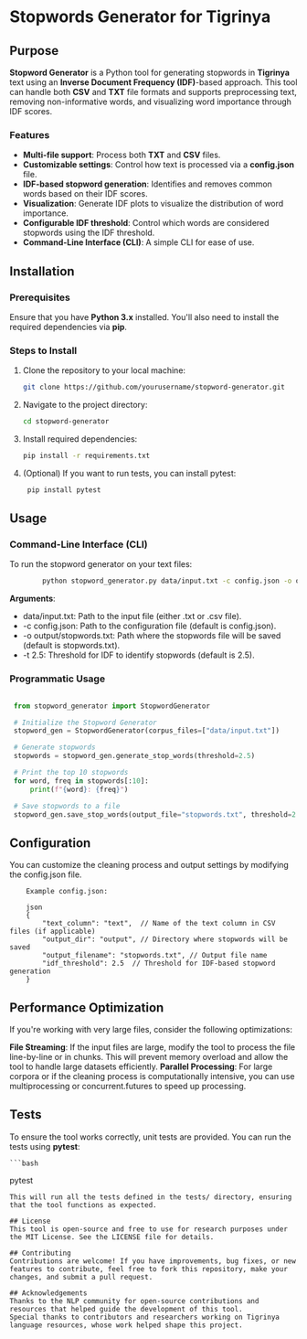# Stopwords Generator for Tigrinya

## Purpose

**Stopword Generator** is a Python tool for generating stopwords in **Tigrinya** text using an **Inverse Document Frequency (IDF)**-based approach. This tool can handle both **CSV** and **TXT** file formats and supports preprocessing text, removing non-informative words, and visualizing word importance through IDF scores.

### Features

- **Multi-file support**: Process both **TXT** and **CSV** files.
- **Customizable settings**: Control how text is processed via a **config.json** file.
- **IDF-based stopword generation**: Identifies and removes common words based on their IDF scores.
- **Visualization**: Generate IDF plots to visualize the distribution of word importance.
- **Configurable IDF threshold**: Control which words are considered stopwords using the IDF threshold.
- **Command-Line Interface (CLI)**: A simple CLI for ease of use.

## Installation

### Prerequisites

Ensure that you have **Python 3.x** installed. You'll also need to install the required dependencies via **pip**.

### Steps to Install

1. Clone the repository to your local machine:

   ```bash
   git clone https://github.com/yourusername/stopword-generator.git
   ```

2. Navigate to the project directory:

    ```bash
    cd stopword-generator 
    ```

3. Install required dependencies:

    ```bash
    pip install -r requirements.txt
    ```

4. (Optional) If you want to run tests, you can install pytest:

   ```bash
    pip install pytest
    ```

## Usage
### Command-Line Interface (CLI)

To run the stopword generator on your text files:

```bash
        python stopword_generator.py data/input.txt -c config.json -o output/stopwords.txt -t 2.5
 ```

**Arguments**:

- data/input.txt: Path to the input file (either .txt or .csv file).
- -c config.json: Path to the configuration file (default is config.json).
- -o output/stopwords.txt: Path where the stopwords file will be saved (default is stopwords.txt).
- -t 2.5: Threshold for IDF to identify stopwords (default is 2.5).

### Programmatic Usage
   ```python
 
    from stopword_generator import StopwordGenerator

    # Initialize the Stopword Generator
    stopword_gen = StopwordGenerator(corpus_files=["data/input.txt"])

    # Generate stopwords
    stopwords = stopword_gen.generate_stop_words(threshold=2.5)

    # Print the top 10 stopwords
    for word, freq in stopwords[:10]:
        print(f"{word}: {freq}")

    # Save stopwords to a file
    stopword_gen.save_stop_words(output_file="stopwords.txt", threshold=2.5)
```

## Configuration
You can customize the cleaning process and output settings by modifying the config.json file.
```
    Example config.json:

    json 
    {
        "text_column": "text",  // Name of the text column in CSV files (if applicable)
        "output_dir": "output", // Directory where stopwords will be saved
        "output_filename": "stopwords.txt", // Output file name
        "idf_threshold": 2.5  // Threshold for IDF-based stopword generation
    }

```

## Performance Optimization
If you're working with very large files, consider the following optimizations:

**File Streaming**: If the input files are large, modify the tool to process the file line-by-line or in chunks. This will prevent memory overload and allow the tool to handle large datasets efficiently.
**Parallel Processing**: For large corpora or if the cleaning process is computationally intensive, you can use multiprocessing or concurrent.futures to speed up processing.

## Tests
To ensure the tool works correctly, unit tests are provided. You can run the tests using **pytest**:

    ```bash
pytest
```
This will run all the tests defined in the tests/ directory, ensuring that the tool functions as expected.

## License
This tool is open-source and free to use for research purposes under the MIT License. See the LICENSE file for details.

## Contributing
Contributions are welcome! If you have improvements, bug fixes, or new features to contribute, feel free to fork this repository, make your changes, and submit a pull request.

## Acknowledgements
Thanks to the NLP community for open-source contributions and resources that helped guide the development of this tool.
Special thanks to contributors and researchers working on Tigrinya language resources, whose work helped shape this project. 
